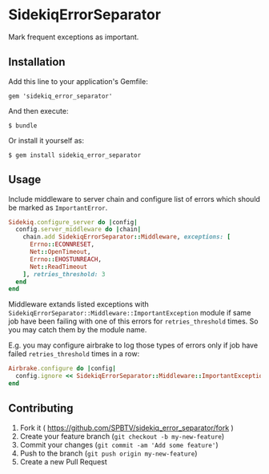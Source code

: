 # SidekiqErrorSeparator

Mark frequent exceptions as important.

## Installation

Add this line to your application's Gemfile:

    gem 'sidekiq_error_separator'

And then execute:

    $ bundle

Or install it yourself as:

    $ gem install sidekiq_error_separator

## Usage

Include middleware to server chain and configure list of errors which should be marked as `ImportantError`. 

```ruby
Sidekiq.configure_server do |config|
  config.server_middleware do |chain|
    chain.add SidekiqErrorSeparator::Middleware, exceptions: [
      Errno::ECONNRESET,
      Net::OpenTimeout,
      Errno::EHOSTUNREACH,
      Net::ReadTimeout
    ], retries_threshold: 3
  end
end
```


Middleware extands listed exceptions with `SidekiqErrorSeparator::Middleware::ImportantException` module if same job
have been failing with one of this errors for `retries_threshold` times. So you may catch them by the module name.

E.g. you may configure airbrake to log those types of errors only if job have failed `retries_threshold` times in a row:

```ruby
Airbrake.configure do |config|
  config.ignore << SidekiqErrorSeparator::Middleware::ImportantException.name 
end
```

## Contributing

1. Fork it ( https://github.com/SPBTV/sidekiq_error_separator/fork )
2. Create your feature branch (`git checkout -b my-new-feature`)
3. Commit your changes (`git commit -am 'Add some feature'`)
4. Push to the branch (`git push origin my-new-feature`)
5. Create a new Pull Request
